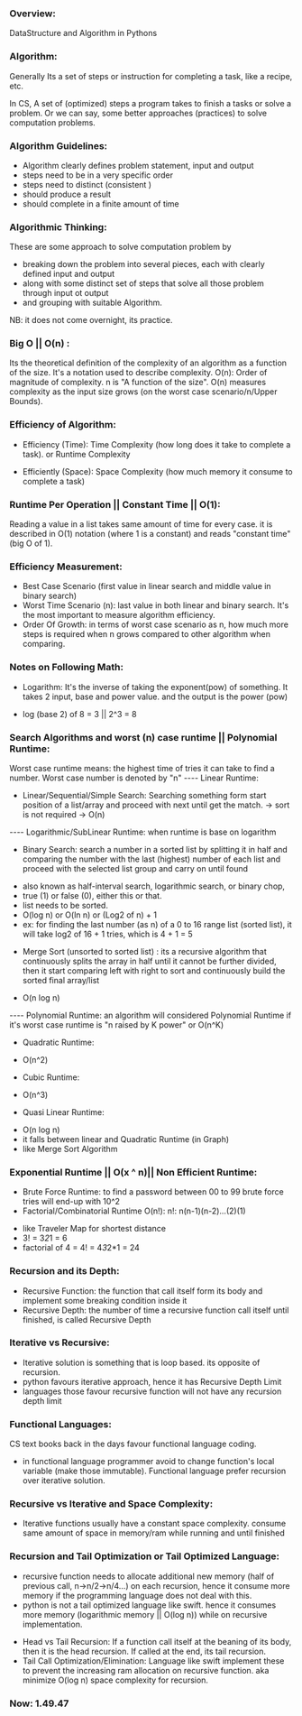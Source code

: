 ### Overview:
DataStructure and Algorithm in Pythons

### Algorithm:
Generally Its a set of steps or instruction for completing a task, like a recipe, etc. 

In CS, A set of (optimized) steps a program takes to finish a tasks or solve a problem. Or we can say, some better approaches (practices) to solve computation problems.

### Algorithm Guidelines:
* Algorithm clearly defines problem statement, input and output
* steps need to be in a very specific order
* steps need to distinct (consistent )
* should produce a result
* should complete in a finite amount of time

### Algorithmic Thinking:
These are some approach to solve computation problem by 
- breaking down the problem into several pieces, each with clearly defined input and output 
- along with some distinct set of steps that solve all those problem through input ot output
- and grouping with suitable Algorithm.

NB: it does not come overnight, its practice.

### Big O || O(n) :
Its the theoretical definition of the complexity of an algorithm as a function of the size. It's a notation used to describe complexity.
O(n): Order of magnitude of complexity. n is "A function of the size". O(n) measures complexity as the input size grows (on the worst case scenario/n/Upper Bounds).

### Efficiency of Algorithm:
- Efficiency (Time): Time Complexity (how long does it take to complete a task). or Runtime Complexity

- Efficiently (Space): Space Complexity (how much memory it consume to complete a task)

### Runtime Per Operation || Constant Time || O(1):
Reading a value in a list takes same amount of time for every case. it is described in O(1) notation (where 1 is a constant) and reads "constant time" (big O of 1).

### Efficiency Measurement:
- Best Case Scenario (first value in linear search and middle value in binary search)
- Worst Time Scenario (n): last value in both linear and binary search. It's the most important to measure algorithm efficiency.
- Order Of Growth: in terms of worst case scenario as n, how much more steps is required when n grows compared to other algorithm when comparing.
### Notes on Following Math:
* Logarithm: It's the inverse of taking the exponent(pow) of something. It takes 2 input, base and power value. and the output is the power (pow)
 - log (base 2) of 8 = 3 || 2^3 = 8

### Search Algorithms and worst (n) case runtime || Polynomial Runtime:
Worst case runtime means: the highest time of tries it can take to find a number. Worst case number is denoted by "n"
---- Linear Runtime:
* Linear/Sequential/Simple Search: Searching something form start position of a list/array and proceed with next until get the match.
 -> sort is not required
 -> O(n)

 ---- Logarithmic/SubLinear Runtime: when runtime is base on logarithm

* Binary Search: search a number in a sorted list by splitting it in half and comparing the number with the last (highest) number of each list and proceed with the selected list group and carry on until found
 - also known as half-interval search, logarithmic search, or binary chop,
 - true (1) or false (0), either this or that. 
 - list needs to be sorted.
 - O(log n) or O(ln n) or (Log2 of n) + 1
 - ex: for finding the last number (as n) of a 0 to 16 range list (sorted list), it will take log2 of 16 + 1 tries, which is 4 + 1 = 5

* Merge Sort (unsorted to sorted list) : its a recursive algorithm that continuously splits the array in half until it cannot be further divided, then it start comparing left with right to sort and continuously build the sorted final array/list 
 - O(n log n)

---- Polynomial Runtime: an algorithm will considered Polynomial Runtime if it's worst case runtime is "n raised by K power" or O(n^K)
* Quadratic Runtime:
 - O(n^2)
* Cubic Runtime:
 - O(n^3)
* Quasi Linear Runtime:
 - O(n log n)
 - it falls between linear and Quadratic Runtime (in Graph)
 - like Merge Sort Algorithm

 ### Exponential Runtime || O(x ^ n)|| Non Efficient Runtime:
 * Brute Force Runtime: to find a password between 00 to 99 brute force tries will end-up with 10^2
 * Factorial/Combinatorial Runtime O(n!): n!: n(n-1)(n-2)...(2)(1)
  - like Traveler Map for shortest distance
  - 3! = 3*2*1 = 6
  - factorial of 4 = 4! = 4*3*2*1 = 24
### Recursion and its Depth:
* Recursive Function: the function that call itself form its body and implement some breaking condition inside it
* Recursive Depth: the number of time a recursive function call itself until finished, is called Recursive Depth
### Iterative vs Recursive:
* Iterative solution is something that is loop based. its opposite of recursion.
* python favours iterative approach, hence it has Recursive Depth Limit
* languages those favour recursive function will not have any recursion depth limit

### Functional Languages:
CS text books back in the days favour functional language coding.
- in functional language programmer avoid to change function's local variable (make those immutable). Functional language prefer recursion over iterative solution.

### Recursive vs Iterative and Space Complexity:
- Iterative functions usually have a constant space complexity. consume same amount of space in memory/ram while running and until finished

### Recursion and Tail Optimization or Tail Optimized Language:
- recursive function needs to allocate additional new memory (half of previous call, n->n/2->n/4...) on each recursion, hence it consume more memory if the programming language does not deal with this. 
- python is not a tail optimized language like swift. hence it consumes more memory (logarithmic memory || O(log n)) while on recursive implementation.
* Head vs Tail Recursion: If a function call itself at the beaning of its body, then it is the head recursion. If called at the end, its tail recursion.
* Tail Call Optimization/Elimination: Language like swift implement these to prevent the increasing ram allocation on recursive function. aka minimize O(log n) space complexity for recursion.
### Now: 1.49.47